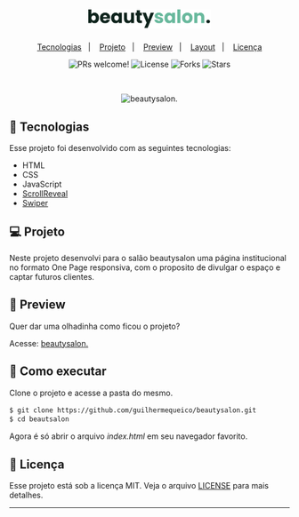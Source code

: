 <h1 align="center">
    <img alt="beautysalon." title="beautysalon." src=".github/logo.svg" width="220px">
</h1>

<p align="center">
    <a href="#-tecnologias">Tecnologias</a>&nbsp;&nbsp;&nbsp;|&nbsp;&nbsp;&nbsp;
    <a href="#-projeto">Projeto</a>&nbsp;&nbsp;&nbsp;|&nbsp;&nbsp;&nbsp;
    <a href="#-preview">Preview</a>&nbsp;&nbsp;&nbsp;|&nbsp;&nbsp;&nbsp;
    <a href="#-layout">Layout</a>&nbsp;&nbsp;&nbsp;|&nbsp;&nbsp;&nbsp;
    <a href="#-licença">Licença</a>
</p>

<p align="center">
  <img src="https://img.shields.io/static/v1?label=PRs&message=welcome&color=69B99D&labelColor=0F241D" alt="PRs welcome!" />

  <img src="https://img.shields.io/static/v1?label=license&message=MIT&color=69B99D&labelColor=0F241D" alt="License">
  
  <img src="https://img.shields.io/github/forks/guilhermequeico/beautysalon?label=forks&message=MIT&color=69B99D&labelColor=0F241D" alt="Forks">

  <img src="https://img.shields.io/github/stars/guilhermequeico/beautysalon?label=stars&message=MIT&color=69B99D&labelColor=0F241D" alt="Stars">
</p>

<br>

<p align="center">
  <img alt="beautysalon." src=".github/screen.png">
</p>

## 🧪 Tecnologias
Esse projeto foi desenvolvido com as seguintes tecnologias:

- HTML
- CSS
- JavaScript
- [ScrollReveal](https://scrollrevealjs.org/)
- [Swiper](https://swiperjs.com/)

## 💻 Projeto
Neste projeto desenvolvi para o salão beautysalon uma página institucional no formato One Page responsiva, com o proposito de divulgar o espaço e captar futuros clientes. 

## 🔎 Preview
Quer dar uma olhadinha como ficou o projeto?

Acesse: [beautysalon.](https://guilhermequeico.github.io/beautysalon/)

## 🚀 Como executar
Clone o projeto e acesse a pasta do mesmo.

```bash
$ git clone https://github.com/guilhermequeico/beautysalon.git
$ cd beautsalon
```
Agora é só abrir o arquivo <i>index.html</i> em seu navegador favorito.

## 📝 Licença

Esse projeto está sob a licença MIT. Veja o arquivo [LICENSE](LICENSE) para mais detalhes.

---